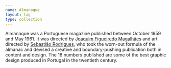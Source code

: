 ```yaml
---
name: Almanaque
layout: tag
type: collection
---
```

<p>
Almanaque was a Portuguese magazine published between October 1959 and May 1961. It was directed by <a class="text cat-link tag" href="/tags/Joaquim%20Figueiredo%20Magalhães/">Joaquim Figueiredo Magalhães</a> and art directed by <a class="text cat-link author" href="/authors/Sebastião%20Rodrigues/">Sebastião Rodrigues</a>, who took the worn-out formula of the almanac and devised a creative and boundary-pushing publication both in content and design. The 18 numbers published are some of the best graphic design produced in Portugal in the twentieth century.
</p>
